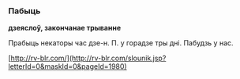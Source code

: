 ### Пабыць
**дзеяслоў, закончанае трыванне**

Прабыць некаторы час дзе-н. П. у горадзе тры дні. Пабудзь у нас.

<a rel="author">[http://rv-blr.com/](http://rv-blr.com/slounik.jsp?letterId=0&maskId=0&pageId=1980)</a>
